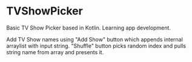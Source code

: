 # TVShowPicker
Basic TV Show Picker based in Kotlin. Learning app development.

Add TV Show names using "Add Show" button which appends internal arraylist with input string. 
"Shuffle" button picks random index and pulls string name from array and presents it.
